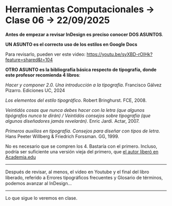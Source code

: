 # Herramientas Computacionales → Clase 06 → 22/09/2025

**Antes de empezar a revisar InDesign es preciso conocer DOS ASUNTOS**. 

**UN ASUNTO es el correcto uso de los estilos en Google Docs**

Para revisarlo, pueden ver este video: https://youtu.be/syXBD-rOIHk?feature=shared&t=104

**OTRO ASUNTO es la bibliografía básica respecto de tipografía, donde este profesor recomienda 4 libros**: 

*Hacer y componer 2.0. Una introducción a la tipografía*. Francisco Gálvez Pizarro. Ediciones UC, 2024

*Los elementos del estilo tipográfico*. Robert Bringhurst. FCE, 2008.

*Veintidós cosas que nunca debes hacer con la letra (que algunos tipógrafos nunca te dirán) / Veintidós consejos sobre tipografía (que algunos diseñadores jamás revelarán)*. Enric Jardí. Actar, 2007.

*Primeros auxilios en tipografía. Consejos para diseñar con tipos de letra*. Hans Peeter Willberg & Friedrich Forssman. GG, 1999.

No es necesario que se compren los 4. Bastaría con el primero. Incluso, podría ser suficiente una versión vieja del primero, que [el autor liberó en Academia.edu](https://www.academia.edu/44258031/Educaci%C3%B3n_tipogr%C3%A1fica_una_introducci%C3%B3n_a_la_tipograf%C3%ADa_1_Francisco_G%C3%A1lvez_Pizarro)

- - - - - -  -

Después de revisar, al menos, el video en Youtube y el final del libro liberado, referido a Errores tipográﬁcos frecuentes y Glosario de términos, podemos avanzar al InDesign…

- - - - - - - 

Lo que sigue lo veremos en clase.
